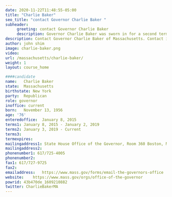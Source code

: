 ```yaml
---
date: 2020-11-22T11:48:55-05:00
title: "Charlie Baker"
seo_title: "contact Governor Charlie Baker "
subheader:
     greeting: contact Governor Charlie Baker 
     description: Governor Charlie Baker was sworn in for a second term as the 72nd Governor of the Commonwealth of Massachusetts on January 3, 2019. Over the course of his career, Governor Baker has been a highly successful leader of complex business and government organizations. As a cabinet secretary under Governors William Weld and Paul Cellucci, Governor Baker helped lead efforts to reform and modernize state government, turn a billion-dollar deficit into a surplus, create a half million jobs, and enact an ambitious education reform agenda. During his time as Chief Executive Officer of Harvard Pilgrim Health Care, Governor Baker turned a company on the brink of bankruptcy into the nation’s highest ranked health care provider for member satisfaction and clinical effectiveness for six straight years. Raised in Needham, Governor Baker attended Massachusetts public schools and is a graduate of Harvard College. He went on to earn a Master’s of Business Administration from the Kellogg Graduate School of Management at Northwestern University, where he met his wife Lauren.  The Bakers reside in Swampscott, have been heavily involved in numerous civic and charitable endeavors, and are the proud parents of their three children, Charlie, AJ, and Caroline.
description: Contact Governor Charlie Baker of Massachusetts. Contact information for Charlie Baker includes his email address, phone number, and mailing address.
author: john shim
image: charlie-baker.png
video:
url: /massachusetts/charlie-baker/
weight: 1
layout: course_home

####candidate
name:	Charlie Baker
state:	Massachusetts
birthstate: New York
party:	Republican
role: governor
inoffice: current
born:	November 13, 1956
age: '76'
enteredoffice:	January 8, 2015  
terms1: January 8, 2015 - January 2, 2019
terms2: January 3, 2019 - Current
terms3: 
termexpires:	
mailingaddress1: State House Office of the Governor, Room 360 Boston, MA 02133
mailingaddress2:		
phonenumber1: 617/725-4005
phonenumber2:	
fax1: 617/727-9725
fax2: 
emailaddress:	https://www.mass.gov/forms/email-the-governors-office
website:	https://www.mass.gov/orgs/office-of-the-governor
powrid: 43b470de_1609210882
twitter: CharlieBakerMA
---
```




